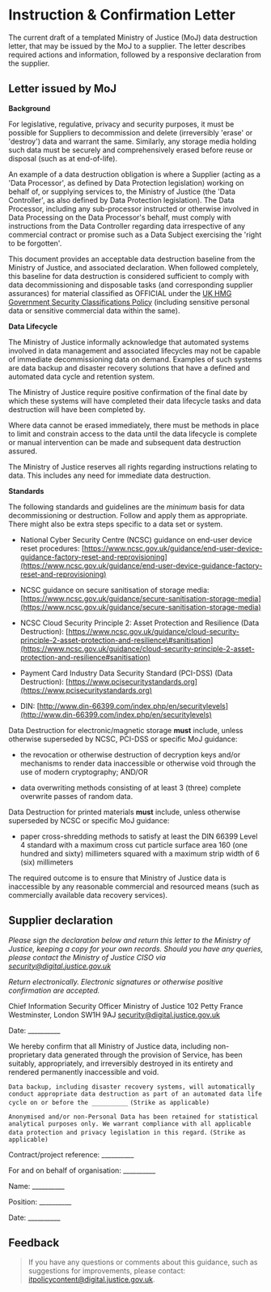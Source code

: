 # Instruction & Confirmation Letter

The current draft of a templated Ministry of Justice \(MoJ\) data destruction letter, that may be issued by the MoJ to a supplier. The letter describes required actions and information, followed by a responsive declaration from the supplier.

## Letter issued by MoJ

**Background**

For legislative, regulative, privacy and security purposes, it must be possible for Suppliers to decommission and delete \(irreversibly 'erase' or 'destroy'\) data and warrant the same. Similarly, any storage media holding such data must be securely and comprehensively erased before reuse or disposal \(such as at end-of-life\).

An example of a data destruction obligation is where a Supplier \(acting as a 'Data Processor', as defined by Data Protection legislation\) working on behalf of, or supplying services to, the Ministry of Justice \(the 'Data Controller', as also defined by Data Protection legislation\). The Data Processor, including any sub-processor instructed or otherwise involved in Data Processing on the Data Processor's behalf, must comply with instructions from the Data Controller regarding data irrespective of any commercial contract or promise such as a Data Subject exercising the 'right to be forgotten'.

This document provides an acceptable data destruction baseline from the Ministry of Justice, and associated declaration. When followed completely, this baseline for data destruction is considered sufficient to comply with data decommissioning and disposable tasks \(and corresponding supplier assurances\) for material classified as OFFICIAL under the [UK HMG Government Security Classifications Policy](https://www.gov.uk/government/publications/government-security-classifications) \(including sensitive personal data or sensitive commercial data within the same\).

**Data Lifecycle**

The Ministry of Justice informally acknowledge that automated systems involved in data management and associated lifecycles may not be capable of immediate decommissioning data on demand. Examples of such systems are data backup and disaster recovery solutions that have a defined and automated data cycle and retention system.

The Ministry of Justice require positive confirmation of the final date by which these systems will have completed their data lifecycle tasks and data destruction will have been completed by.

Where data cannot be erased immediately, there must be methods in place to limit and constrain access to the data until the data lifecycle is complete or manual intervention can be made and subsequent data destruction assured.

The Ministry of Justice reserves all rights regarding instructions relating to data. This includes any need for immediate data destruction.

**Standards**

The following standards and guidelines are the *minimum* basis for data decommissioning or destruction. Follow and apply them as appropriate. There might also be extra steps specific to a data set or system.

-   National Cyber Security Centre \(NCSC\) guidance on end-user device reset procedures: [https://www.ncsc.gov.uk/guidance/end-user-device-guidance-factory-reset-and-reprovisioning](https://www.ncsc.gov.uk/guidance/end-user-device-guidance-factory-reset-and-reprovisioning)

-   NCSC guidance on secure sanitisation of storage media: [https://www.ncsc.gov.uk/guidance/secure-sanitisation-storage-media](https://www.ncsc.gov.uk/guidance/secure-sanitisation-storage-media)

-   NCSC Cloud Security Principle 2: Asset Protection and Resilience \(Data Destruction\): [https://www.ncsc.gov.uk/guidance/cloud-security-principle-2-asset-protection-and-resilience\#sanitisation](https://www.ncsc.gov.uk/guidance/cloud-security-principle-2-asset-protection-and-resilience#sanitisation)

-   Payment Card Industry Data Security Standard \(PCI-DSS\) \(Data Destruction\): [https://www.pcisecuritystandards.org](https://www.pcisecuritystandards.org)

-   DIN: [http://www.din-66399.com/index.php/en/securitylevels](http://www.din-66399.com/index.php/en/securitylevels)


Data Destruction for electronic/magnetic storage **must** include, unless otherwise superseded by NCSC, PCI-DSS or specific MoJ guidance:

-   the revocation or otherwise destruction of decryption keys and/or mechanisms to render data inaccessible or otherwise void through the use of modern cryptography; AND/OR

-   data overwriting methods consisting of at least 3 \(three\) complete overwrite passes of random data.


Data Destruction for printed materials **must** include, unless otherwise superseded by NCSC or specific MoJ guidance:

-   paper cross-shredding methods to satisfy at least the DIN 66399 Level 4 standard with a maximum cross cut particle surface area 160 \(one hundred and sixty\) millimeters squared with a maximum strip width of 6 \(six\) millimeters


The required outcome is to ensure that Ministry of Justice data is inaccessible by any reasonable commercial and resourced means \(such as commercially available data recovery services\).

## Supplier declaration

*Please sign the declaration below and return this letter to the Ministry of Justice, keeping a copy for your own records. Should you have any queries, please contact the Ministry of Justice CISO via [security@digital.justice.gov.uk](mailto:security@digital.justice.gov.uk)*

*Return electronically. Electronic signatures or otherwise positive confirmation are accepted.*

Chief Information Security Officer Ministry of Justice 102 Petty France Westminster, London SW1H 9AJ [security@digital.justice.gov.uk](mailto:security@digital.justice.gov.uk)

Date: \_\_\_\_\_\_\_\_\_\_

We hereby confirm that all Ministry of Justice data, including non-proprietary data generated through the provision of Service, has been suitably, appropriately, and irreversibly destroyed in its entirety and rendered permanently inaccessible and void.

`Data backup, including disaster recovery systems, will automatically conduct appropriate data destruction as part of an automated data life cycle on or before the __________` `(Strike as applicable)`

`Anonymised and/or non-Personal Data has been retained for statistical analytical purposes only. We warrant compliance with all applicable data protection and privacy legislation in this regard.` `(Strike as applicable)`

Contract/project reference: \_\_\_\_\_\_\_\_\_\_

For and on behalf of organisation: \_\_\_\_\_\_\_\_\_\_

Name: \_\_\_\_\_\_\_\_\_\_

Position: \_\_\_\_\_\_\_\_\_\_

Date: \_\_\_\_\_\_\_\_\_\_

## Feedback

> If you have any questions or comments about this guidance, such as suggestions for improvements, please contact: [itpolicycontent@digital.justice.gov.uk](mailto:itpolicycontent@digital.justice.gov.uk).

